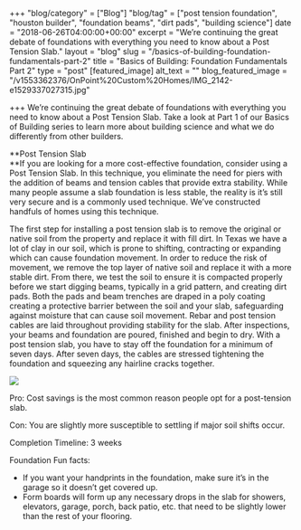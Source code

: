 +++
"blog/category" = ["Blog"]
"blog/tag" = ["post tension foundation", "houston builder", "foundation beams", "dirt pads", "building science"]
date = "2018-06-26T04:00:00+00:00"
excerpt = "We’re continuing the great debate of foundations with everything you need to know about a Post Tension Slab."
layout = "blog"
slug = "/basics-of-building-foundation-fundamentals-part-2"
title = "Basics of Building: Foundation Fundamentals Part 2"
type = "post"
[featured_image]
alt_text = ""
blog_featured_image = "/v1553362376/OnPoint%20Custom%20Homes/IMG_2142-e1529337027315.jpg"

+++
We’re continuing the great debate of foundations with everything you need to know about a Post Tension Slab. Take a look at Part 1 of our Basics of Building series to learn more about building science and what we do differently from other builders.

**Post Tension Slab  
**If you are looking for a more cost-effective foundation, consider using a Post Tension Slab. In this technique, you eliminate the need for piers with the addition of beams and tension cables that provide extra stability. While many people assume a slab foundation is less stable, the reality is it’s still very secure and is a commonly used technique. We’ve constructed handfuls of homes using this technique.

The first step for installing a post tension slab is to remove the original or native soil from the property and replace it with fill dirt. In Texas we have a lot of clay in our soil, which is prone to shifting, contracting or expanding which can cause foundation movement. In order to reduce the risk of movement, we remove the top layer of native soil and replace it with a more stable dirt. From there, we test the soil to ensure it is compacted properly before we start digging beams, typically in a grid pattern, and creating dirt pads. Both the pads and beam trenches are draped in a poly coating creating a protective barrier between the soil and your slab, safeguarding against moisture that can cause soil movement. Rebar and post tension cables are laid throughout providing stability for the slab. After inspections, your beams and foundation are poured, finished and begin to dry. With a post tension slab, you have to stay off the foundation for a minimum of seven days. After seven days, the cables are stressed tightening the foundation and squeezing any hairline cracks together.

![](https://res.cloudinary.com/onpointcustomhomes/image/upload/v1553362376/OnPoint%20Custom%20Homes/IMG_2142-e1529337027315.jpg)

Pro: Cost savings is the most common reason people opt for a post-tension slab.

Con: You are slightly more susceptible to settling if major soil shifts occur.

Completion Timeline: 3 weeks

Foundation Fun facts:

* If you want your handprints in the foundation, make sure it’s in the garage so it doesn’t get covered up.
* Form boards will form up any necessary drops in the slab for showers, elevators, garage, porch, back patio, etc. that need to be slightly lower than the rest of your flooring.